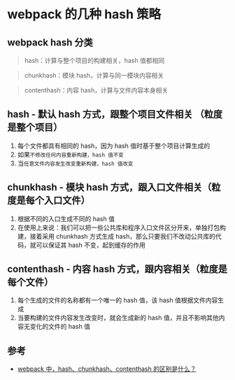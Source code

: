 # webpack 的几种 hash 策略

## webpack hash 分类

> hash：计算与整个项目的构建相关，hash 值都相同

> chunkhash：模块 hash，计算与同一模块内容相关

> contenthash：内容 hash，计算与文件内容本身相关

## hash - 默认 hash 方式，跟整个项目文件相关 （粒度是整个项目）

1. 每个文件都具有相同的 hash，因为 hash 值时基于整个项目计算生成的
2. 如果`不修改任何内容重新构建，hash 值不变`
3. 当`任意文件内容发生改变重新构建，hash 值改变`

## chunkhash - 模块 hash 方式，跟入口文件相关（粒度是每个入口文件）

1. 根据不同的入口生成不同的 hash 值
2. 在使用上来说：我们可以把一些公共库和程序入口文件区分开来，单独打包构建，接着采用 chunkhash 方式生成 hash，那么只要我们不改动公共库的代码，就可以保证其 hash 不变，起到缓存的作用

## contenthash - 内容 hash 方式，跟内容相关（粒度是每个文件）

1. 每个生成的文件的名称都有一个唯一的 hash 值，该 hash 值根据文件内容生成
2. 当要构建的文件内容发生改变时，就会生成新的 hash 值，并且不影响其他内容无变化的文件的 hash 值

## 参考

- [webpack 中，hash、chunkhash、contenthash 的区别是什么？](https://www.cnblogs.com/skychx/p/webpack-hash-chunkhash-contenthash.html)
